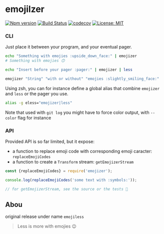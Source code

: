 # emojilzer


[![Npm version](https://img.shields.io/npm/v/emojizer.svg)](https://www.npmjs.com/package/emojizer)
[![Build Status](https://travis-ci.com/AdrieanKhisbe/emojizer.svg?branch=master)](https://travis-ci.com/AdrieanKhisbe/emojizer)
[![codecov](https://codecov.io/gh/AdrieanKhisbe/emojizer/branch/master/graph/badge.svg)](https://codecov.io/gh/AdrieanKhisbe/emojizer)
[![License: MIT](https://img.shields.io/badge/License-MIT-blue.svg)](https://opensource.org/licenses/MIT)

### CLI

Just place it between your program, and your eventual pager.

```bash
echo "Something with emojies :upside_down_face:" | emojizer
# Something with emojies 🙃

echo "Insert before your pager :pager:" | emojizer | less

emojizer "String" "with or without" "emojies :slightly_smiling_face:"
```

Using zsh, you can for instance define a global alias that combine `emojizer` and `less` or the pager you use.
```bash
alias -g eless="emojizer|less"
```
Note that used with `git log` you might have to force color output, with `--color` flag for instance

### API

Provided API is so far limited, but it expose:
- a function to replace emoji code with corresponding emoji caracter: `replaceEmojiCodes`
- a function to create a `Transform` stream: `getEmojizerStream`

```js
const {replaceEmojiCodes} = require('emojizer');

console.log(replaceEmojiCodes('some text with :symbols:'));

// for getEmojizerStream, see the source or the tests 📃
```

## Abou
original release under name `emojiless`
> Less is more with emojies :wink:
